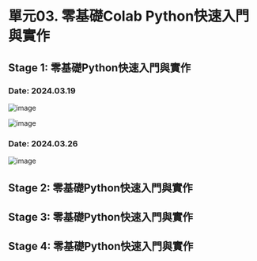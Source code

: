 # 單元03. 零基礎Colab Python快速入門與實作

## Stage 1: 零基礎Python快速入門與實作  

### Date: 2024.03.19

![image](https://github.com/Grace-TA/Python2024/assets/89304181/8e07e754-cbbe-4b8d-9428-58d75fb4389d)


![image](https://github.com/Grace-TA/Python2024/assets/89304181/58f30136-8131-423b-902c-e786bcde1c23)


### Date: 2024.03.26

![image](https://github.com/Grace-TA/Python2024/assets/89304181/ee0b3c37-6e96-48ca-86e4-a1d8d4222a95)




## Stage 2: 零基礎Python快速入門與實作




## Stage 3: 零基礎Python快速入門與實作




## Stage 4: 零基礎Python快速入門與實作
